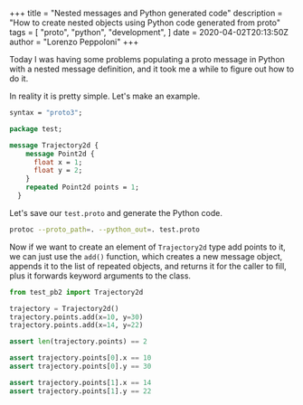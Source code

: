 +++
title = "Nested messages and Python generated code"
description = "How to create nested objects using Python code generated from proto"
tags = [
    "proto",
    "python",
    "development",
]
date = 2020-04-02T20:13:50Z
author = "Lorenzo Peppoloni"
+++

Today I was having some problems populating a proto message in Python with a nested message definition, and it took me a while to figure out how to do it.

In reality it is pretty simple. Let's make an example.

```protobuf
syntax = "proto3";

package test;

message Trajectory2d {
    message Point2d {
      float x = 1;
      float y = 2;
    }
    repeated Point2d points = 1;
  }
```

Let's save our `test.proto` and generate the Python code.
```bash
protoc --proto_path=. --python_out=. test.proto
```

Now if we want to create an element of `Trajectory2d` type add points to it, we can just use the `add()` function, which creates a new message object, appends it to the list of repeated objects, and returns it for the caller to fill, plus it forwards keyword arguments to the class.

```python
from test_pb2 import Trajectory2d

trajectory = Trajectory2d()
trajectory.points.add(x=10, y=30)
trajectory.points.add(x=14, y=22)

assert len(trajectory.points) == 2

assert trajectory.points[0].x == 10
assert trajectory.points[0].y == 30

assert trajectory.points[1].x == 14
assert trajectory.points[1].y == 22
```
